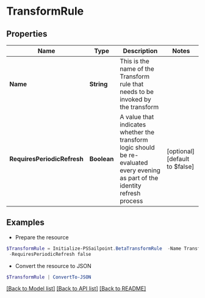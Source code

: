 # TransformRule
## Properties

Name | Type | Description | Notes
------------ | ------------- | ------------- | -------------
**Name** | **String** | This is the name of the Transform rule that needs to be invoked by the transform | 
**RequiresPeriodicRefresh** | **Boolean** | A value that indicates whether the transform logic should be re-evaluated every evening as part of the identity refresh process | [optional] [default to $false]

## Examples

- Prepare the resource
```powershell
$TransformRule = Initialize-PSSailpoint.BetaTransformRule  -Name Transform Calculation Rule `
 -RequiresPeriodicRefresh false
```

- Convert the resource to JSON
```powershell
$TransformRule | ConvertTo-JSON
```

[[Back to Model list]](../README.md#documentation-for-models) [[Back to API list]](../README.md#documentation-for-api-endpoints) [[Back to README]](../README.md)

